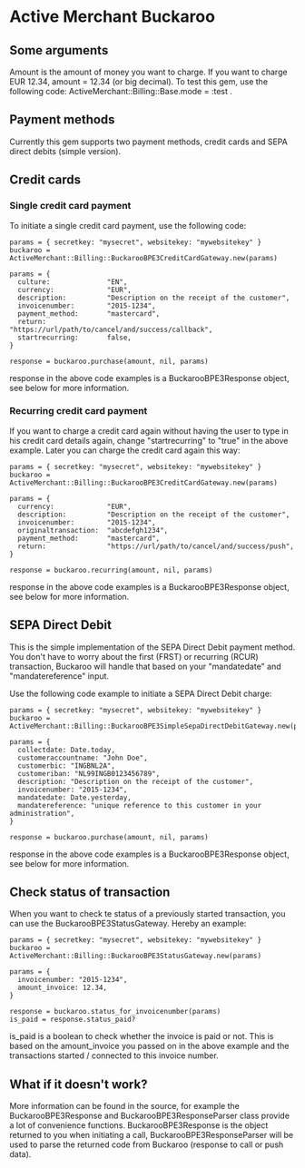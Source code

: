 # Active Merchant Buckaroo


## Some arguments

Amount is the amount of money you want to charge. If you want to charge EUR 12.34, amount = 12.34 (or big decimal).
To test this gem, use the following code: ActiveMerchant::Billing::Base.mode = :test .


## Payment methods

Currently this gem supports two payment methods, credit cards and SEPA direct debits (simple version).


## Credit cards

### Single credit card payment

To initiate a single credit card payment, use the following code:

```
params = { secretkey: "mysecret", websitekey: "mywebsitekey" }
buckaroo = ActiveMerchant::Billing::BuckarooBPE3CreditCardGateway.new(params)

params = {
  culture:              "EN",
  currency:             "EUR",
  description:          "Description on the receipt of the customer",
  invoicenumber:        "2015-1234",
  payment_method:       "mastercard",
  return:               "https://url/path/to/cancel/and/success/callback",
  startrecurring:       false,
}

response = buckaroo.purchase(amount, nil, params)
```

response in the above code examples is a BuckarooBPE3Response object, see below for more information.

### Recurring credit card payment

If you want to charge a credit card again without having the user to type in his credit card details again, change "startrecurring" to "true" in the above example. Later you can charge the credit card again this way:

```
params = { secretkey: "mysecret", websitekey: "mywebsitekey" }
buckaroo = ActiveMerchant::Billing::BuckarooBPE3CreditCardGateway.new(params)

params = {
  currency:             "EUR",
  description:          "Description on the receipt of the customer",
  invoicenumber:        "2015-1234",
  originaltransaction:  "abcdefgh1234",
  payment_method:       "mastercard",
  return:               "https://url/path/to/cancel/and/success/push",
}

response = buckaroo.recurring(amount, nil, params)
```

response in the above code examples is a BuckarooBPE3Response object, see below for more information.

## SEPA Direct Debit

This is the simple implementation of the SEPA Direct Debit payment method. You don't have to worry about the first (FRST) or recurring (RCUR) transaction, Buckaroo will handle that based on your "mandatedate" and "mandatereference" input.

Use the following code example to initiate a SEPA Direct Debit charge:

```
params = { secretkey: "mysecret", websitekey: "mywebsitekey" }
buckaroo = ActiveMerchant::Billing::BuckarooBPE3SimpleSepaDirectDebitGateway.new(params)

params = {
  collectdate: Date.today,
  customeraccountname: "John Doe",
  customerbic: "INGBNL2A",
  customeriban: "NL99INGB0123456789",
  description: "Description on the receipt of the customer",
  invoicenumber: "2015-1234",
  mandatedate: Date.yesterday,
  mandatereference: "unique reference to this customer in your administration",
}

response = buckaroo.purchase(amount, nil, params)
```
response in the above code examples is a BuckarooBPE3Response object, see below for more information.


## Check status of transaction

When you want to check te status of a previously started transaction, you can use the BuckarooBPE3StatusGateway. Hereby an example:

```
params = { secretkey: "mysecret", websitekey: "mywebsitekey" }
buckaroo = ActiveMerchant::Billing::BuckarooBPE3StatusGateway.new(params)

params = { 
  invoicenumber: "2015-1234", 
  amount_invoice: 12.34,
}

response = buckaroo.status_for_invoicenumber(params)
is_paid = response.status_paid?
```

is_paid is a boolean to check whether the invoice is paid or not. This is based on the amount_invoice you passed on in the above example and the transactions started / connected to this invoice number.


## What if it doesn't work?

More information can be found in the source, for example the BuckarooBPE3Response and BuckarooBPE3ResponseParser class provide a lot of convenience functions. BuckarooBPE3Response is the object returned to you when initiating a call, BuckarooBPE3ResponseParser will be used to parse the returned code from Buckaroo (response to call or push data).
